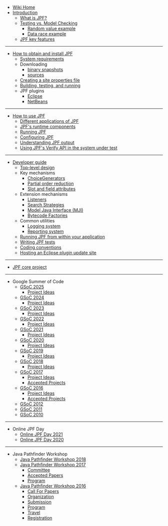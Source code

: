 * [Wiki Home](Home)
* [Introduction](Introduction)
    * [What is JPF?](What-is-JPF)
    * [Testing vs. Model Checking](Testing-vs.-Model-Checking)
         - [Random value example](Random-Example)
         - [Data race example](Race-Example)
    * [JPF key features](Classification)
---
* [How to obtain and install JPF](How-to-install-JPF)
    - [System requirements](System-requirements)
    - Downloading
         - [binary snapshots](Downloading-binary-snapshots)
         - [sources](Downloading-sources)
    - [Creating a site properties file](Creating-site-properties-file)
    - [Building, testing, and running](Build,-Test,-Run)
    - JPF plugins
         - [Eclipse](Eclipse-Plugin) 
         - [NetBeans](NetBeans-Plugin)
---
* [How to use JPF](How-to-use-JPF)
    - [Different applications of JPF](Different-applications-of-JPF)
    - [JPF's runtime components](Runtime-components-of-JPF)
    - [Running JPF](Running-JPF)
    - [Configuring JPF](Configuring-JPF)
    - [Understanding JPF output](Understanding-JPF-output)
    - [Using JPF's Verify API in the system under test](Verify-API-of-JPF)
---
* [Developer guide](Developer-guide)
    * [Top-level design](Search-Strategies)
    * Key mechanisms 
        - [ChoiceGenerators](ChoiceGenerators)
        - [Partial order reduction](Partial-Order-Reduction)
        - [Slot and field attributes](Slot-and-field-attributes)
    * Extension mechanisms
        - [Listeners](Listeners)
        - [Search Strategies](Search-Strategies)
        - [Model Java Interface (MJI)](Model-Java-Interface)
        - [Bytecode Factories](Bytecode-Factories)
    * Common utilities
        - [Logging system](Logging-system)
        - [Reporting system](Reporting-system)
    * [Running JPF from within your application](Running-JPF-from-application)
    * [Writing JPF tests](Writing-JPF-tests)
    * [Coding conventions](Coding-Convention)
    * [Hosting an Eclipse plugin update site](Host-Eclipse-plugin-update-site) 
---
* [JPF core project](JPF-core)
---
* Google Summer of Code
    * [GSoC 2025](JPF-Google-Summer-of-Code-2025)
        * [Project Ideas](GSoC-2025-Project-Ideas)
    * [GSoC 2024](JPF-Google-Summer-of-Code-2024)
        * [Project Ideas](GSoC-2024-Project-Ideas)
    * [GSoC 2023](JPF-Google-Summer-of-Code-2023)
        * [Project Ideas](GSoC-2023-Project-Ideas)
    * [GSoC 2022](JPF-Google-Summer-of-Code-2022)
        * [Project Ideas](GSoC-2022-Project-Ideas)
    * [GSoC 2021](JPF-Google-Summer-of-Code-2021)
        * [Project Ideas](GSoC-2021-Project-Ideas)
    * [GSoC 2020](JPF-Google-Summer-of-Code-2020)
        * [Project Ideas](GSoC-2020-Project-Ideas)
    * [GSoC 2019](JPF-Google-Summer-of-Code-2019)
        * [Project Ideas](GSoC-2019-Project-Ideas)
    * [GSoC 2018](JPF-Google-Summer-of-Code-2018)
        * [Project Ideas](GSoC-2018-Project-Ideas)
    * [GSoC 2017](Google-Summer-of-Code-2017)
        * [Project Ideas](JPF-and-Google-Summer-of-Code-2017-Project-Ideas)
        * [Accepted Projects](Google-Summer-of-Code-2017-Accepted-Projects)
    * [GSoC 2016](Google-Summer-of-Code-2016)
        * [Project Ideas](Google-Summer-of-Code-2016-Project-Ideas)
        * [Accepted Projects](Google-Summer-of-Code-2016-Accepted-Projects)
    * [GSoC 2012](JPF-and-Google-Summer-of-Code-2012)
    * [GSoC 2011](JPF-and-Google-Summer-of-Code-2011)
    * [GSoC 2010](JPF-and-Google-Summer-of-Code-2010)
---
* Online JPF Day
    * [Online JPF Day 2021](JPF-Day-2021-(Online))
    * [Online JPF Day 2020](JPF-Online-Day-2020)
---
* Java Pathfinder Workshop
    * [Java Pathfinder Workshop 2018](JPF-Workshop-2018)
    * [Java Pathfinder Workshop 2017](JPF-Workshop-2017)
        * [Committee](JPF-Workshop-2017-Committee)
        * [Accepted Papers](JPF-Workshop-2017-Accepted-Papers)
        * [Program](JPF-Workshop-2017-Program)
    * [Java Pathfinder Workshop 2016](JPF-Workshop-2016)
        * [Call For Papers](JPF-Workshop-2016-Call-For-Papers)
        * [Organization](JPF-Workshop-2016-Organization)
        * [Submission](JPF-Workshop-2016-Submission)
        * [Program](JPF-Workshop-2016-Program)
        * [Travel](JPF-Workshop-2016-Travel)
        * [Registration](JPF-Workshop-2016-Registration)
<!--* [Related research and publications](Related-publications)-->
